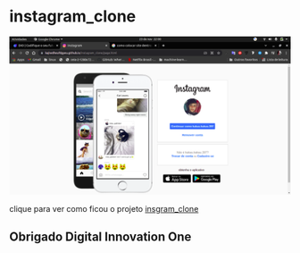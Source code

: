 # instagram_clone
![foto do projeto](https://raw.githubusercontent.com/kajiwdheufdgyeu/instagram_clone/main/image/imagem.png)

clique para ver como ficou o projeto [insgram_clone](https://kakau-dev.github.io/instagram_clone/page.html)
## Obrigado Digital Innovation One
